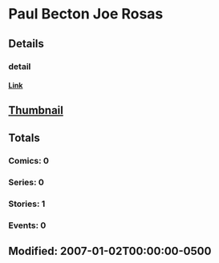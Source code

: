 # Paul Becton  Joe Rosas 
## Details
### detail
#### [Link](http://marvel.com/comics/creators/6317/paul_becton_joe_rosas?utm_campaign=apiRef&utm_source=225578a89fc76f3d20fbffda5d17a88d)
## [Thumbnail](http://i.annihil.us/u/prod/marvel/i/mg/b/40/image_not_available.jpg)
## Totals
### Comics: 0
### Series: 0
### Stories: 1
### Events: 0
## Modified: 2007-01-02T00:00:00-0500